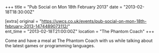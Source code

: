 +++
title = "Pub Social on Mon 18th February 2013"
date = "2013-02-18T18:30:00Z"

[extra]
original = "https://uwcs.co.uk/events/pub-social-on-mon-18th-february-2013-1474489073112/"    
ent_time = "2013-02-18T21:00:00Z"
location = "The Phantom Coach"
+++

Come and have a meal at The Phantom Coach with us while talking about the latest games or programming languages.

